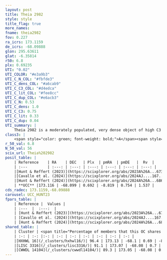 ```yaml
---
layout: post
title: Theia 2982
style: style
title_flag: true
more_names: 
fname: theia2982
fov: 0.227
ra_icrs: 173.1159
de_icrs: -68.09888
glon: 295.63611
glat: -6.35814
r50: 6.8
plx: 0.69235
UTI: "0.02"
UTI_COLOR: "#e3a9b3"
UTI_C_N_COL: "#fbfde3"
UTI_C_dens_COL: "#a6cab9"
UTI_C_C3_COL: "#d4edca"
UTI_C_lit_COL: "#fee8cc"
UTI_C_dup_COL: "#e6acb3"
UTI_C_N: 0.53
UTI_C_dens: 1.0
UTI_C_C3: 0.75
UTI_C_lit: 0.33
UTI_C_dup: 0.04
UTI_summary: |
    Theia 2982 is a moderately populated, very dense object of high C3 quality. It was recently reported in the literature.<br><br><span style="color: #99180f; font-weight: bold;">Warning: </span>This is very likely a duplicate object, which shares a large percentage of members with at least one previously reported entry.
class3: |
    <span style="color: green; font-weight: bold;">A</span><span style="color: #FFC300; font-weight: bold;">B</span>
r_50_val: 6.8
N_50_val: 56
scix_url: Theia%202982
posit_table: |
    | Reference    | RA    | DEC   | Plx  | pmRA  | pmDE   |  Rv  |
    | :---         | :---: | :---: | :---: | :---: | :---: | :---: |
    |[Hunt & Reffert (2023)](https://scixplorer.org/abs/2023A%26A...673A.114H) | 173.142 | -68.118 | 0.679 | -8.825 | 0.768 | -5.182 |
    |[Cavallo et al. (2024)](https://scixplorer.org/abs/2024AJ....167...12C) | 173.143 | -68.095 | 0.688 | -- | -- | -- |
    |[Hunt & Reffert (2024)](https://scixplorer.org/abs/2024A%26A...686A..42H) | 173.142 | -68.118 | 0.679 | -8.825 | 0.768 | -5.182 |
    | **UCC** |173.116 | -68.099 | 0.692 | -8.819 | 0.754 | 1.537 | 
cds_radec: 173.1159,-68.09888
carousel: UCC_HUNT23
fpars_table: |
    | Reference |  Values |
    | :---  |  :---:  |
    | [Hunt & Reffert (2023)](https://scixplorer.org/abs/2023A%26A...673A.114H) | `AV50=0.877, diffAV50=0.851, MOD50=10.703, logAge50=8.193` |
    | [Cavallo et al. (2024)](https://scixplorer.org/abs/2024AJ....167...12C) | `AV50=0.89, dMod50=10.8, logAge50=8.44, [Fe/H]50=0.42` |
    | [Hunt & Reffert (2024)](https://scixplorer.org/abs/2024A%26A...686A..42H) | `MassJ=374.358` |
shared_table: |
    | Cluster | <span title="Percentage of members that this OC shares with the ones listed">%</span>   | RA   | DEC   | Plx   | pmRA  | pmDE  | Rv | UTI |
    | :-: | :-: |:-: | :-: | :-: | :-: | :-: | :-: | :-: |
    |[HXHWL 16](/_clusters/hxhwl16/)| 96.4 | 173.13 | -68.1 | 0.69 | -8.82 | 0.75 | 1.54 |0.47 |
    |[LISC 3316](/_clusters/lisc3316/)| 91.1 | 173.07 | -68.08 | 0.7 | -8.82 | 0.76 | 1.54 |0.01 |
    |[CWWDL 14104](/_clusters/cwwdl14104/)| 89.3 | 173.05 | -68.08 | 0.7 | -8.82 | 0.76 | 1.54 |0.04 |
---
```

